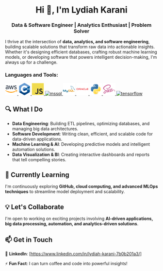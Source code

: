 <h1 align="center">Hi 👋, I'm Lydiah Karani</h1>
<h3 align="center">Data & Software Engineer | Analytics Enthusiast | Problem Solver</h3>


I thrive at the intersection of **data, analytics, and software engineering**, building scalable solutions that transform raw data into actionable insights. Whether it's designing efficient databases, crafting robust machine learning models, or developing software that powers intelligent decision-making, I'm always up for a challenge.  


<h3 align="left">Languages and Tools:</h3>
<p align="left"> <a href="https://aws.amazon.com" target="_blank" rel="noreferrer"> <img src="https://raw.githubusercontent.com/devicons/devicon/master/icons/amazonwebservices/amazonwebservices-original-wordmark.svg" alt="aws" width="40" height="40"/> </a> <a href="https://www.w3schools.com/cpp/" target="_blank" rel="noreferrer"> <img src="https://raw.githubusercontent.com/devicons/devicon/master/icons/cplusplus/cplusplus-original.svg" alt="cplusplus" width="40" height="40"/> </a> <a href="https://developer.mozilla.org/en-US/docs/Web/JavaScript" target="_blank" rel="noreferrer"> <img src="https://raw.githubusercontent.com/devicons/devicon/master/icons/javascript/javascript-original.svg" alt="javascript" width="40" height="40"/> </a> <a href="https://www.microsoft.com/en-us/sql-server" target="_blank" rel="noreferrer"> <img src="https://www.svgrepo.com/show/303229/microsoft-sql-server-logo.svg" alt="mssql" width="40" height="40"/> </a> <a href="https://www.mysql.com/" target="_blank" rel="noreferrer"> <img src="https://raw.githubusercontent.com/devicons/devicon/master/icons/mysql/mysql-original-wordmark.svg" alt="mysql" width="40" height="40"/> </a> <a href="https://www.oracle.com/" target="_blank" rel="noreferrer"> <img src="https://raw.githubusercontent.com/devicons/devicon/master/icons/oracle/oracle-original.svg" alt="oracle" width="40" height="40"/> </a> <a href="https://www.python.org" target="_blank" rel="noreferrer"> <img src="https://raw.githubusercontent.com/devicons/devicon/master/icons/python/python-original.svg" alt="python" width="40" height="40"/> </a> <a href="https://sass-lang.com" target="_blank" rel="noreferrer"> <img src="https://raw.githubusercontent.com/devicons/devicon/master/icons/sass/sass-original.svg" alt="sass" width="40" height="40"/> </a> <a href="https://www.tensorflow.org" target="_blank" rel="noreferrer"> <img src="https://www.vectorlogo.zone/logos/tensorflow/tensorflow-icon.svg" alt="tensorflow" width="40" height="40"/> </a> </p>


## 🔍 What I Do  
- **Data Engineering**: Building ETL pipelines, optimizing databases, and managing big data architectures.  
- **Software Development**: Writing clean, efficient, and scalable code for data-driven applications.  
- **Machine Learning & AI**: Developing predictive models and intelligent automation solutions.  
- **Data Visualization & BI**: Creating interactive dashboards and reports that tell compelling stories.  

## 🌱 Currently Learning  
I'm continuously exploring **GitHub, cloud computing, and advanced MLOps techniques** to streamline model deployment and scalability.  

## 💡 Let's Collaborate  
I'm open to working on exciting projects involving **AI-driven applications, big data processing, automation, and analytics-driven solutions**.  

## 📫 Get in Touch  
💼 **LinkedIn**: [https://www.linkedin.com/in/lydiah-karani-7b0b201a3/]  


⚡ **Fun Fact**: I can turn coffee and code into powerful insights!  


